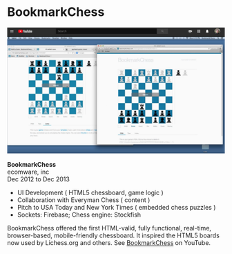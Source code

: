 # BookmarkChess

![BookmarkChess](https://github.com/wrightben/bookmarkchess/blob/master/Screen%20Shot%202020-01-01%20at%207.40.41%20AM.png)

**BookmarkChess**<br />
ecomware, inc<br />
Dec 2012 to Dec 2013
* UI Development ( HTML5 chessboard, game logic )
* Collaboration with Everyman Chess ( content )
* Pitch to USA Today and New York Times ( embedded chess puzzles )
* Sockets: Firebase; Chess engine: Stockfish

BookmarkChess offered the first HTML-valid, fully functional, real-time, browser-based, mobile-friendly chessboard. It inspired the HTML5 boards now used by Lichess.org and others. See [BookmarkChess](https://youtu.be/wQLXnEwzpYo?t=151) on YouTube.
